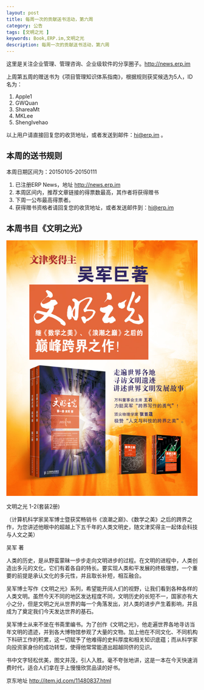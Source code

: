 ```yaml
---
layout: post
title: 每周一次的贡献送书活动，第六周
category: 公告
tags: [文明之光 ]
keywords: Book,ERP.im,文明之光
description: 每周一次的贡献送书活动，第六周
---
```


这里是关注企业管理、管理咨询、企业级软件的分享圈子。<http://news.erp.im>

上周第五周的赠送书为《项目管理知识体系指南》，根据规则获奖候选为5人，ID名为：

1. Apple1
2. GWQuan
3. ShareaMt
4. MKLee
5. Shenglvehao

以上用户请直接回复您的收货地址，或者发送到邮件：hi@erp.im 。

## 本周的送书规则

本周日期区间为：20150105-20150111

1. 已注册ERP News，地址 <http://news.erp.im>
2. 本周区间内，推荐文章链接的得票数最高，其作者将获得赠书
3. 下周一公布最高得票者。
4. 获得赠书资格者请回复您的收货地址，或者发送邮件到：hi@erp.im

## 本周书目《文明之光》

![文明之光](/public/blog/wmzg.jpg)

文明之光 1-2(套装2册)

（计算机科学家吴军博士暨获奖畅销书《浪潮之巅》、《数学之美》之后的跨界之作，为您讲述他眼中的超越上下五千年的人类文明史，随文津奖得主一起体会科技与人文之美）

吴军 著

人类的历史，是从野蛮蒙昧一步步走向文明进步的过程。在文明的进程中，人类创造出多元的文化，它们有着各自的特长。要实现人类和平发展的终极理想，一个重要的前提是承认文化的多元性，并且取长补短，相互融合。

吴军博士写作《文明之光》系列，希望能开阔人们的视野，让我们看到各种各样的人类文明。虽然今天不同的地区发达程度不同，文明历史的长短不一，国家亦有大小之分，但是文明之光从世界的每一个角落发出，对人类的进步产生着影响，并且成为了奠定我们今天发达世界的基石。

吴军博士从来不坐在书斋里编书。为了创作《文明之光》，他走遍世界各地寻访当年文明的遗迹，并到各大博物馆参观了大量的文物。加上他在不同文化、不同机构下科研工作的积累，这一切赋予了他难得的史料厚度和相关知识底蕴；而从科学家向投资家身份的成功转型，使得他常常能道出超越同侪的见识。

书中文字轻松优美，图文并茂，引人入胜。毫不夸张地讲，这是一本在今天快速消费时代，适合人们拿在手上慢慢欣赏品读的好书。

京东地址 <http://item.jd.com/11480837.html>
